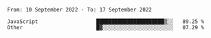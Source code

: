<!--START_SECTION:waka-->

```text
From: 10 September 2022 - To: 17 September 2022

JavaScript                   ██████████████████████▒░░   89.25 %
Other                        █▓░░░░░░░░░░░░░░░░░░░░░░░   07.29 %
```

<!--END_SECTION:waka-->
